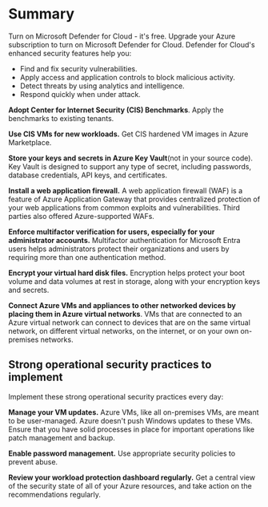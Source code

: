 # Summary

Turn on Microsoft Defender for Cloud - it's free. Upgrade your Azure subscription to turn on Microsoft Defender for Cloud. Defender for Cloud's enhanced security features help you:

- Find and fix security vulnerabilities.
- Apply access and application controls to block malicious activity.
- Detect threats by using analytics and intelligence.
- Respond quickly when under attack.

**Adopt Center for Internet Security (CIS) Benchmarks**. Apply the benchmarks to existing tenants.

**Use CIS VMs for new workloads.** Get CIS hardened VM images in Azure Marketplace.

**Store your keys and secrets in Azure Key Vault**(not in your source code). Key Vault is designed to support any type of secret, including passwords, database credentials, API keys, and certificates.

**Install a web application firewall.** A web application firewall (WAF) is a feature of Azure Application Gateway that provides centralized protection of your web applications from common exploits and vulnerabilities. Third parties also offered Azure-supported WAFs.

**Enforce multifactor verification for users, especially for your administrator accounts.** Multifactor authentication for Microsoft Entra users helps administrators protect their organizations and users by requiring more than one authentication method.

**Encrypt your virtual hard disk files.** Encryption helps protect your boot volume and data volumes at rest in storage, along with your encryption keys and secrets.

**Connect Azure VMs and appliances to other networked devices by placing them in Azure virtual networks**. VMs that are connected to an Azure virtual network can connect to devices that are on the same virtual network, on different virtual networks, on the internet, or on your own on-premises networks.

## Strong operational security practices to implement

Implement these strong operational security practices every day:

**Manage your VM updates.** Azure VMs, like all on-premises VMs, are meant to be user-managed. Azure doesn't push Windows updates to these VMs. Ensure that you have solid processes in place for important operations like patch management and backup.

**Enable password management.** Use appropriate security policies to prevent abuse.

**Review your workload protection dashboard regularly.** Get a central view of the security state of all of your Azure resources, and take action on the recommendations regularly.